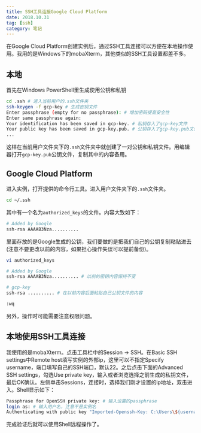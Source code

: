 ```yaml
---
title: SSH工具连接Google Cloud Platform
date: 2018.10.31
tag: [ssh]
category: 笔记
---
```


在Google Cloud Platform创建实例后，通过SSH工具连接可以方便在本地操作使用。我用的是Windows下的mobaXterm，其他类似的SSH工具设置都差不多。

## 本地

首先在Windows PowerShell里生成使用公钥和私钥

```bash
cd .ssh # 进入当前用户的.ssh文件夹
ssh-keygen -f gcp-key # 生成密钥文件
Enter passphrase (empty for no passphrase): # 增加密码提高安全性
Enter same passphrase again:
Your identification has been saved in gcp-key. # 私钥存入了gcp-key文件
Your public key has been saved in gcp-key.pub. # 公钥存入了gcp-key.pub文件
...
```

这样在当前用户文件夹下的`.ssh`文件夹中就创建了一对公钥和私钥文件。用编辑器打开`gcp-key.pub`公钥文件，复制其中的内容备用。

## Google Cloud Platform

进入实例，打开提供的命令行工具。进入用户文件夹下的`.ssh`文件夹。

```bash
cd ~/.ssh
```

其中有一个名为`authorized_keys`的文件。内容大致如下：

```bash
# Added by Google
ssh-rsa AAAAB3Nza..........
```

里面存放的是Google生成的公钥，我们要做的是把我们自己的公钥复制粘贴进去(注意不要更改以前的内容，如果担心操作失误可以提前备份)。

```bash
vi authorized_keys

# Added by Google
ssh-rsa AAAAB3Nza.......... # 以前的密钥内容保持不变

# gcp-key
ssh-rsa .......... # 在以前内容后面粘贴自己公钥文件的内容

:wq
```

另外，操作时可能需要注意权限问题。

## 本地使用SSH工具连接

我使用的是mobaXterm。点击工具栏中的Session -> SSH。在Basic SSH settings中Remote host填写实例的外部ip，这里可以不指定Specify username，端口填写自己的SSH端口，默认22。之后点击下面的Advanced SSH settings，勾选Use private key，输入或者浏览选择之前生成的私钥文件，最后OK确认。左侧单击Sessions，连接时，选择我们刚才设置的ip地址，双击进入。Shell显示如下：

```bash
Passphrase for OpenSSH private key: # 输入设置的passphrase
login as: # 输入用户名，注意不是实例名
Authenticating with public key "Imported-Openssh-Key: C:\Users\${username}\.ssh\gcp-key"
```

完成验证后就可以使用Shell远程操作了。

